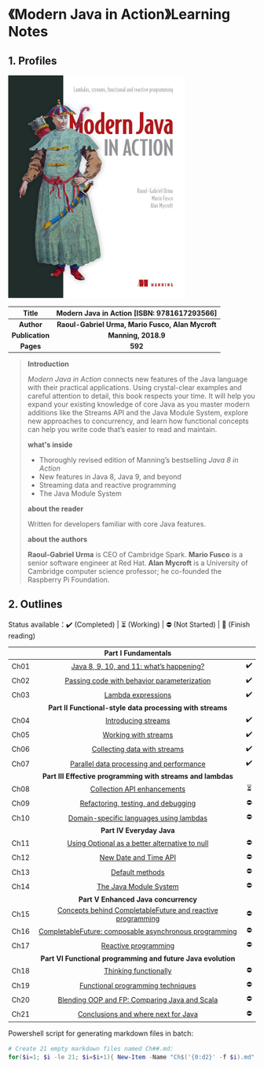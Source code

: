 # 《Modern Java in Action》Learning Notes



## 1. Profiles

![book cover](assets/cover.png)

|    **Title**    |  **Modern Java in Action** [ISBN: 9781617293566]  |
| :-------------: | :-----------------------------------------------: |
|   **Author**    | **Raoul-Gabriel Urma, Mario Fusco, Alan Mycroft** |
| **Publication** |                **Manning, 2018.9**                |
|    **Pages**    |                      **592**                      |

> **Introduction**
>
> *Modern Java in Action* connects new features of the Java language with their practical applications. Using crystal-clear examples and careful attention to detail, this book respects your time. It will help you expand your existing knowledge of core Java as you master modern additions like the Streams API and the Java Module System, explore new approaches to concurrency, and learn how functional concepts can help you write code that’s easier to read and maintain.
>
> **what's inside**
>
> - Thoroughly revised edition of Manning’s bestselling *Java 8 in Action*
> - New features in Java 8, Java 9, and beyond
> - Streaming data and reactive programming
> - The Java Module System
>
> **about the reader**
>
> Written for developers familiar with core Java features.
>
> **about the authors**
>
> **Raoul-Gabriel Urma** is CEO of Cambridge Spark. **Mario Fusco** is a senior software engineer at Red Hat. **Alan Mycroft** is a University of Cambridge computer science professor; he co-founded the Raspberry Pi Foundation.



## 2. Outlines

Status available：:heavy_check_mark: (Completed) | :hourglass_flowing_sand: (Working) | :no_entry: (Not Started) | :orange_book: (Finish reading)

|      |                     Part I Fundamentals                      |                          |
| :--: | :----------------------------------------------------------: | :----------------------: |
| Ch01 |    [Java 8, 9, 10, and 11: what’s happening?](./Ch01.md)     |    :heavy_check_mark:    |
| Ch02 |   [Passing code with behavior parameterization](./Ch02.md)   |    :heavy_check_mark:    |
| Ch03 |               [Lambda expressions](./Ch03.md)                |    :heavy_check_mark:    |
|      |  **Part II Functional-style data processing with streams**   |                          |
| Ch04 |               [Introducing streams](./Ch04.md)               |    :heavy_check_mark:    |
| Ch05 |              [Working with streams](./Ch05.md)               |    :heavy_check_mark:    |
| Ch06 |          [Collecting data with streams](./Ch06.md)           |    :heavy_check_mark:    |
| Ch07 |    [Parallel data processing and performance](./Ch07.md)     |    :heavy_check_mark:    |
|      | **Part III Effective programming with streams and lambdas**  |                          |
| Ch08 |           [Collection API enhancements](./Ch08.md)           | :hourglass_flowing_sand: |
| Ch09 |       [Refactoring, testing, and debugging](./Ch09.md)       |        :no_entry:        |
| Ch10 |     [Domain-specific languages using lambdas](./Ch10.md)     |        :no_entry:        |
|      |                  **Part IV Everyday Java**                   |                          |
| Ch11 | [Using Optional as a better alternative to null](./Ch11.md)  |        :no_entry:        |
| Ch12 |              [New Date and Time API](./Ch12.md)              |        :no_entry:        |
| Ch13 |                 [Default methods](./Ch13.md)                 |        :no_entry:        |
| Ch14 |             [The Java Module System](./Ch14.md)              |        :no_entry:        |
|      |             **Part V Enhanced Java concurrency**             |                          |
| Ch15 | [Concepts behind CompletableFuture and reactive programming](./Ch15.md) |        :no_entry:        |
| Ch16 | [CompletableFuture: composable asynchronous programming](./Ch16.md) |        :no_entry:        |
| Ch17 |              [Reactive programming](./Ch17.md)               |        :no_entry:        |
|      | **Part VI Functional programming and future Java evolution** |                          |
| Ch18 |              [Thinking functionally](./Ch18.md)              |        :no_entry:        |
| Ch19 |        [Functional programming techniques](./Ch19.md)        |        :no_entry:        |
| Ch20 |  [Blending OOP and FP: Comparing Java and Scala](./Ch20.md)  |        :no_entry:        |
| Ch21 |       [Conclusions and where next for Java](./Ch21.md)       |        :no_entry:        |



Powershell script for generating markdown files in batch:

```powershell
# Create 21 empty markdown files named Ch##.md:
for($i=1; $i -le 21; $i=$i+1){ New-Item -Name "Ch$('{0:d2}' -f $i).md"; }
```

 
